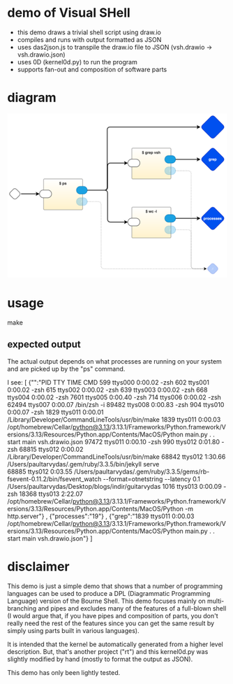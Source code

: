 # demo of Visual SHell
- this demo draws a trivial shell script using draw.io
- compiles and runs with output formatted as JSON
- uses das2json.js to transpile the draw.io file to JSON (vsh.drawio -> vsh.drawio.json)
- uses 0D (kernel0d.py) to run the program
- supports fan-out and composition of software parts
# diagram
![vsh.drawio](vsh-main.drawio.svg)
# usage
make
## expected output
The actual output depends on what processes are running on your system and are picked up by the "ps" command.

I see:
[
{"":"PID TTY           TIME CMD
  599 ttys000    0:00.02 -zsh
  602 ttys001    0:00.02 -zsh
  615 ttys002    0:00.02 -zsh
  639 ttys003    0:00.02 -zsh
  668 ttys004    0:00.02 -zsh
 7601 ttys005    0:00.40 -zsh
  714 ttys006    0:00.02 -zsh
62494 ttys007    0:00.07 /bin/zsh -i
89482 ttys008    0:00.83 -zsh
  904 ttys010    0:00.07 -zsh
 1829 ttys011    0:00.01 /Library/Developer/CommandLineTools/usr/bin/make
 1839 ttys011    0:00.03 /opt/homebrew/Cellar/python@3.13/3.13.1/Frameworks/Python.framework/Versions/3.13/Resources/Python.app/Contents/MacOS/Python main.py . . start main vsh.drawio.json
97472 ttys011    0:00.10 -zsh
  990 ttys012    0:01.80 -zsh
68815 ttys012    0:00.02 /Library/Developer/CommandLineTools/usr/bin/make
68842 ttys012    1:30.66 /Users/paultarvydas/.gem/ruby/3.3.5/bin/jekyll serve    
68885 ttys012    0:03.55 /Users/paultarvydas/.gem/ruby/3.3.5/gems/rb-fsevent-0.11.2/bin/fsevent_watch --format=otnetstring --latency 0.1 /Users/paultarvydas/Desktop/blogs/indir/guitarvydas
 1016 ttys013    0:00.09 -zsh
18368 ttys013    2:22.07 /opt/homebrew/Cellar/python@3.13/3.13.1/Frameworks/Python.framework/Versions/3.13/Resources/Python.app/Contents/MacOS/Python -m http.server"}
,
{"processes":"19"}
,
{"grep":"1839 ttys011    0:00.03 /opt/homebrew/Cellar/python@3.13/3.13.1/Frameworks/Python.framework/Versions/3.13/Resources/Python.app/Contents/MacOS/Python main.py . . start main vsh.drawio.json"}
]
# disclaimer
This demo is just a simple demo that shows that a number of programming languages can be used to produce a DPL (Diagrammatic Programming Language) version of the Bourne Shell. This demo focuses mainly on multi-branching and pipes and excludes many of the features of a full-blown shell (I would argue that, if you have pipes and composition of parts, you don't really need the rest of the features since you can get the same result by simply using parts built in various languages).

It is intended that the kernel be automatically generated from a higher level description. But, that's another project ("rt") and this kernel0d.py was slightly modified by hand (mostly to format the output as JSON).

This demo has only been lightly tested.
